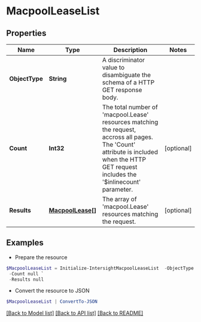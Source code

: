 # MacpoolLeaseList
## Properties

Name | Type | Description | Notes
------------ | ------------- | ------------- | -------------
**ObjectType** | **String** | A discriminator value to disambiguate the schema of a HTTP GET response body. | 
**Count** | **Int32** | The total number of &#39;macpool.Lease&#39; resources matching the request, accross all pages. The &#39;Count&#39; attribute is included when the HTTP GET request includes the &#39;$inlinecount&#39; parameter. | [optional] 
**Results** | [**MacpoolLease[]**](MacpoolLease.md) | The array of &#39;macpool.Lease&#39; resources matching the request. | [optional] 

## Examples

- Prepare the resource
```powershell
$MacpoolLeaseList = Initialize-IntersightMacpoolLeaseList  -ObjectType null `
 -Count null `
 -Results null
```

- Convert the resource to JSON
```powershell
$MacpoolLeaseList | ConvertTo-JSON
```

[[Back to Model list]](../README.md#documentation-for-models) [[Back to API list]](../README.md#documentation-for-api-endpoints) [[Back to README]](../README.md)


